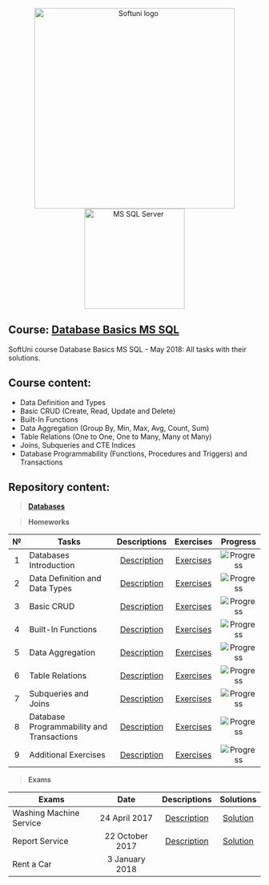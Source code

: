 <p align="center">
	<a href="https://softuni.bg/"><img src="https://www.jobs.bg/assets/logo/2017-09-01/b_6e048c01c340d967f2a6e540e9825d46.png" alt="Softuni logo" width="400" align="center"></a>
	<a href="https://softuni.bg/"><img src="https://greenwireit.com/wp-content/uploads/2013/05/sql-server-express1.png" alt="MS SQL Server" width="200" align="center"></a>
<p>

## Course: [Database Basics MS SQL](https://softuni.bg/trainings/1985/database-basics-mssql-may-2018/internal#lesson-8421)
SoftUni course Database Basics MS SQL - May 2018: All tasks with their solutions.

## Course content:
- Data Definition and Types
- Basic CRUD (Create, Read, Update and Delete)
- Built-In Functions
- Data Aggregation (Group By, Min, Max, Avg, Count, Sum)
- Table Relations (One to One, One to Many, Many ot Many)
- Joins, Subqueries and CTE Indices
- Database Programmability (Functions, Procedures and Triggers) and Transactions 

## Repository content:

> **[Databases](https://github.com/dobroslav-atanasov/Database-Basics-MS-SQL/tree/master/Databases)**

> **Homeworks**

№	|Tasks										|Descriptions																						|Exercises																																									|Progress																														
:--:|-------------------------------------------|:-------------------------------------------------------------------------------------------------:|:-------------------------------------------------------------------------------------------------------------------------------------------------------------------------:|:---------------:
1	|Databases Introduction						|[Description](https://github.com/dobroslav-atanasov/Database-Basics-MS-SQL/tree/master/Resources)	|[Exercises](https://github.com/dobroslav-atanasov/Database-Basics-MS-SQL/tree/master/01.IntroductionToDatabases/01.IntroductionToDatabases)								|![Progress](http://progressed.io/bar/100?title=completed)
2	|Data Definition and Data Types				|[Description](https://github.com/dobroslav-atanasov/Database-Basics-MS-SQL/tree/master/Resources)	|[Exercises](https://github.com/dobroslav-atanasov/Database-Basics-MS-SQL/tree/master/02.DataDefinitionAndDataTypes/02.DataDefinitionAndDataTypes)							|![Progress](http://progressed.io/bar/100?title=completed)
3	|Basic CRUD									|[Description](https://github.com/dobroslav-atanasov/Database-Basics-MS-SQL/tree/master/Resources)	|[Exercises](https://github.com/dobroslav-atanasov/Database-Basics-MS-SQL/tree/master/03.BasicCRUD/03.BasicCRUD)															|![Progress](http://progressed.io/bar/100?title=completed)
4	|Built-In Functions							|[Description](https://github.com/dobroslav-atanasov/Database-Basics-MS-SQL/tree/master/Resources)	|[Exercises](https://github.com/dobroslav-atanasov/Database-Basics-MS-SQL/tree/master/04.BuiltInFunctions/04.BuiltInFunctions)												|![Progress](http://progressed.io/bar/100?title=completed)
5	|Data Aggregation							|[Description](https://github.com/dobroslav-atanasov/Database-Basics-MS-SQL/tree/master/Resources)	|[Exercises](https://github.com/dobroslav-atanasov/Database-Basics-MS-SQL/tree/master/05.DataAggregation/05.DataAggregation)												|![Progress](http://progressed.io/bar/100?title=completed)
6	|Table Relations							|[Description](https://github.com/dobroslav-atanasov/Database-Basics-MS-SQL/tree/master/Resources)	|[Exercises](https://github.com/dobroslav-atanasov/Database-Basics-MS-SQL/tree/master/06.TableRelations/06.TableRelations)													|![Progress](http://progressed.io/bar/100?title=completed)
7	|Subqueries and Joins						|[Description](https://github.com/dobroslav-atanasov/Database-Basics-MS-SQL/tree/master/Resources)	|[Exercises](https://github.com/dobroslav-atanasov/Database-Basics-MS-SQL/tree/master/07.JoinsSubqueriesAndCTEIndices/07.JoinsSubqueriesAndCTEIndices)						|![Progress](http://progressed.io/bar/100?title=completed)
8	|Database Programmability and Transactions 	|[Description](https://github.com/dobroslav-atanasov/Database-Basics-MS-SQL/tree/master/Resources)	|[Exercises](https://github.com/dobroslav-atanasov/Database-Basics-MS-SQL/tree/master/08.DatabaseProgrammabilityAndTransactions/08.DatabaseProgrammabilityAndTransactions)	|![Progress](http://progressed.io/bar/100?title=completed)
9	|Additional Exercises						|[Description](https://github.com/dobroslav-atanasov/Database-Basics-MS-SQL/tree/master/Resources)	|[Exercises](https://github.com/dobroslav-atanasov/Database-Basics-MS-SQL/tree/master/09.AdditionalExercises/09.AdditionalExercises)										|![Progress](http://progressed.io/bar/100?title=completed)

> **Exams**

Exams						|Date				|Descriptions																											|Solutions
----------------------------|:-----------------:|:---------------------------------------------------------------------------------------------------------------------:|:----------:
Washing Machine Service		|24 April 2017		|[Description](https://github.com/dobroslav-atanasov/Database-Basics-MS-SQL/tree/master/Resources/Exam-24.04.2017)		|[Solution](https://github.com/dobroslav-atanasov/Database-Basics-MS-SQL/tree/master/Exam-24.04.2017/Exam-24.04.2017)
Report Service				|22 October 2017	|[Description](https://github.com/dobroslav-atanasov/Database-Basics-MS-SQL/tree/master/Resources/Exam-22.10.2017)		|[Solution](https://github.com/dobroslav-atanasov/Database-Basics-MS-SQL/tree/master/Exam-22.10.2017/Exam-22.10.2017)
Rent a Car					|3 January 2018		|